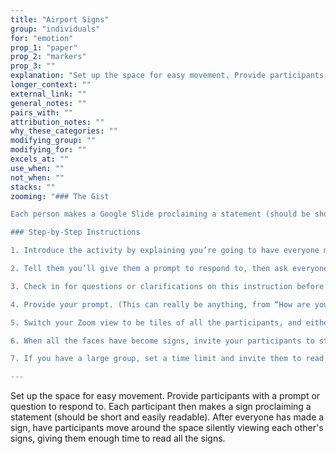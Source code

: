 ```yaml
---
title: "Airport Signs"
group: "individuals"
for: "emotion"
prop_1: "paper"
prop_2: "markers"
prop_3: ""
explanation: "Set up the space for easy movement. Provide participants with a prompt or question to respond to. Each participant then makes a sign proclaiming a statement (should be short and easily readable). After everyone has made a sign, have participants move around the space silently viewing each other\'s signs, giving them enough time to read all the signs."
longer_context: ""
external_link: ""
general_notes: ""
pairs_with: ""
attribution_notes: ""
why_these_categories: ""
modifying_group: ""
modifying_for: ""
excels_at: ""
use_when: ""
not_when: ""
stacks: ""
zooming: "### The Gist

Each person makes a Google Slide proclaiming a statement (should be short, with a large font, and easily readable). After everyone has made their sign, have them turn on screen sharing and display it, then ask the group to quietly click through everyone’s views, giving them enough time to read one another’s signs.

### Step-by-Step Instructions

1. Introduce the activity by explaining you’re going to have everyone make an airport sign (i.e., a sign a driver holds to find their passenger disembarking an airplane, from back before ridesharing)

2. Tell them you’ll give them a prompt to respond to, then ask everyone to open up Google Slides and create a sign with a short message, in a large, easy-to-read font. And that once they’re done writing, they should switch from camera to screen share.

3. Check in for questions or clarifications on this instruction before giving the prompt (also giving the participants who weren’t logged into Google Slides a little panic time to get that ready)

4. Provide your prompt. (This can really be anything, from “How are you feeling?” to “What message do you need to hear right now?”) Mute all participants.

5. Switch your Zoom view to be tiles of all the participants, and either give people time updates (i.e., “You have 1 more minute”) or just watch for screens to transition from faces to slides.

6. When all the faces have become signs, invite your participants to start clicking through them, silently reflecting on what they’re reading.

7. If you have a large group, set a time limit and invite them to read however many they can. For smaller groups, ask them to read everyone’s sign (you can have them signal to you by “raising their hand” on Zoom when they’re done)."

---
```


Set up the space for easy movement. Provide participants with a prompt or question to respond to. Each participant then makes a sign proclaiming a statement (should be short and easily readable). After everyone has made a sign, have participants move around the space silently viewing each other's signs, giving them enough time to read all the signs.
